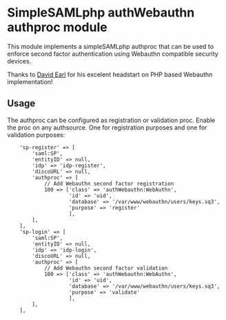 # SimpleSAMLphp authWebauthn authproc module

This module implements a simpleSAMLphp authproc that can be used to enforce second factor authentication using Webauthn compatible security devices.

Thanks to [David Earl](https://github.com/davidearl/webauthn) for his excelent headstart on PHP based Webauthn implementation!

## Usage
The authproc can be configured as registration or validation proc. Enable the proc on any authsource. One for registration purposes and one for validation purposes:

```
    'sp-register' => [
        'saml:SP',
        'entityID' => null,
        'idp' => 'idp-register',
        'discoURL' => null,
        'authproc' => [
            // Add Webauthn second factor registration
            100 => ['class' => 'authWebauthn:WebAuthn',
                    'id' => 'uid',
                    'database' => '/var/www/webauthn/users/keys.sq3',
                    'purpose' => 'register'
                    ],
        ],
    ],
    'sp-login' => [
        'saml:SP',
        'entityID' => null,
        'idp' => 'idp-login',
        'discoURL' => null,
        'authproc' => [
            // Add Webauthn second factor validation
            100 => ['class' => 'authWebauthn:WebAuthn',
                    'id' => 'uid',
                    'database' => '/var/www/webauthn/users/keys.sq3',
                    'purpose' => 'validate'
                    ],
        ],
    ],
```


